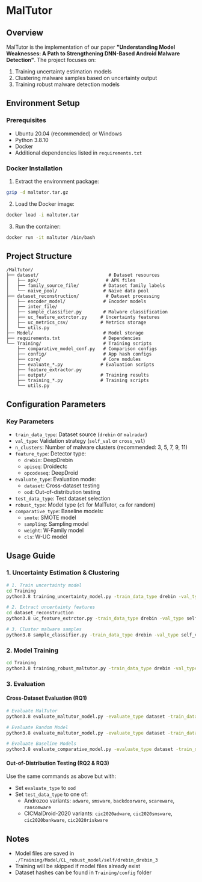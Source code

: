 # MalTutor

## Overview
MalTutor is the implementation of our paper **"Understanding Model Weaknesses: A Path to Strengthening DNN-Based Android Malware Detection"**. The project focuses on:
1. Training uncertainty estimation models
2. Clustering malware samples based on uncertainty output
3. Training robust malware detection models

## Environment Setup

### Prerequisites
- Ubuntu 20.04 (recommended) or Windows
- Python 3.8.10
- Docker
- Additional dependencies listed in `requirements.txt`

### Docker Installation
1. Extract the environment package:
```bash
gzip -d maltutor.tar.gz
```

2. Load the Docker image:
```bash
docker load -i maltutor.tar
```

3. Run the container:
```bash
docker run -it maltutor /bin/bash
```

## Project Structure
```plaintext
/MalTutor/
├── dataset/                          # Dataset resources
│   ├── apk/                         # APK files
│   ├── family_source_file/         # Dataset family labels
│   └── naive_pool/                 # Naive data pool
├── dataset_reconstruction/          # Dataset processing
│   ├── encoder_model/              # Encoder models
│   ├── inter_file/                
│   ├── sample_classifier.py        # Malware classification
│   ├── uc_feature_extrctor.py     # Uncertainty features
│   ├── uc_metrics_csv/            # Metrics storage
│   └── utils.py                   
├── Model/                          # Model storage
├── requirements.txt                # Dependencies
└── Training/                       # Training scripts
    ├── comparative_model_conf.py   # Comparison configs
    ├── config/                     # App hash configs
    ├── core/                       # Core modules
    ├── evaluate_*.py              # Evaluation scripts
    ├── feature_extractor.py       
    ├── output/                    # Training results
    ├── training_*.py              # Training scripts
    └── utils.py
```

## Configuration Parameters

### Key Parameters
- `train_data_type`: Dataset source (`drebin` or `malradar`)
- `val_type`: Validation strategy (`self_val` or `cross_val`)
- `n_clusters`: Number of malware clusters (recommended: 3, 5, 7, 9, 11)
- `feature_type`: Detector type:
  - `drebin`: DeepDrebin
  - `apiseq`: Droidectc
  - `opcodeseq`: DeepDroid
- `evaluate_type`: Evaluation mode:
  - `dataset`: Cross-dataset testing
  - `ood`: Out-of-distribution testing
- `test_data_type`: Test dataset selection
- `robust_type`: Model type (`cl` for MalTutor, `ca` for random)
- `comparative_type`: Baseline models:
  - `smote`: SMOTE model
  - `sampling`: Sampling model
  - `weight`: W-Family model
  - `cls`: W-UC model

## Usage Guide

### 1. Uncertainty Estimation & Clustering

```bash
# 1. Train uncertainty model
cd Training
python3.8 training_uncertainty_model.py -train_data_type drebin -val_type self_val -feature_type drebin

# 2. Extract uncertainty features
cd dataset_reconstruction
python3.8 uc_feature_extrctor.py -train_data_type drebin -val_type self_val -feature_type drebin

# 3. Cluster malware samples
python3.8 sample_classifier.py -train_data_type drebin -val_type self_val -feature_type drebin -n_clusters 3
```

### 2. Model Training
```bash
cd Training
python3.8 training_robust_maltutor.py -train_data_type drebin -val_type self -feature_type drebin -n_clusters 3
```

### 3. Evaluation

#### Cross-Dataset Evaluation (RQ1)
```bash
# Evaluate MalTutor
python3.8 evaluate_maltutor_model.py -evaluate_type dataset -train_data_type drebin -robust_type cl -feature_type drebin -test_data_type malradar -val_type self

# Evaluate Random Model
python3.8 evaluate_maltutor_model.py -evaluate_type dataset -train_data_type drebin -robust_type ca1 -feature_type drebin -test_data_type malradar -val_type self

# Evaluate Baseline Models
python3.8 evaluate_comparative_model.py -evaluate_type dataset -train_data_type drebin -test_data_type malradar -comparative_type sampling
```

#### Out-of-Distribution Testing (RQ2 & RQ3)
Use the same commands as above but with:
- Set `evaluate_type` to `ood`
- Set `test_data_type` to one of:
  - Androzoo variants: `adware`, `smsware`, `backdoorware`, `scareware`, `ransomware`
  - CICMalDroid-2020 variants: `cic2020adware`, `cic2020smsware`, `cic2020bankware`, `cic2020riskware`

## Notes
- Model files are saved in `./Training/Model/CL_robust_model/self/drebin_drebin_3`
- Training will be skipped if model files already exist
- Dataset hashes can be found in `Training/config` folder

